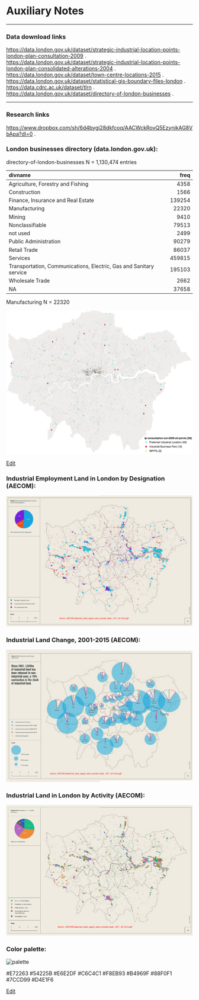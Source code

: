 # Auxiliary Notes

---
### Data download links
https://data.london.gov.uk/dataset/strategic-industrial-location-points-london-plan-consultation-2009 . 
https://data.london.gov.uk/dataset/strategic-industrial-location-points-london-plan-consolidated-alterations-2004 . 
https://data.london.gov.uk/dataset/town-centre-locations-2015 . 
https://data.london.gov.uk/dataset/statistical-gis-boundary-files-london . 
https://data.cdrc.ac.uk/dataset/tlrn . 
https://data.london.gov.uk/dataset/directory-of-london-businesses . 

---

### Research links
https://www.dropbox.com/sh/6d4bygi28dkfcoq/AACWckRovQ5EzynjkAG8VbApa?dl=0 . 

### London businesses directory (data.london.gov.uk):

directory-of-london-businesses N = 1,130,474 entries

|divname                                                            |   freq|
|:------------------------------------------------------------------|------:|
|Agriculture, Forestry and Fishing                                  |   4358|
|Construction                                                       |   1566|
|Finance, Insurance and Real Estate                                 | 139254|
|Manufacturing                                                      |  22320|
|Mining                                                             |   9410|
|Nonclassifiable                                                    |  79513|
|not used                                                           |   2499|
|Public Administration                                              |  90279|
|Retail Trade                                                       |  86037|
|Services                                                           | 459815|
|Transportation, Communications, Electric, Gas and Sanitary service | 195103|
|Wholesale Trade                                                    |   2662|
|NA                                                                 |  37658|                                    

Manufacturing  N = 22320

![mapman](https://github.com/npalomin/madeinlondon/blob/master/map_man.png)

<a href="https://www.draw.io/?lightbox=1&highlight=0000ff&edit=_blank&layers=1&nav=1&title=map_man.png#Uhttps%3A%2F%2Fraw.githubusercontent.com%2Fnpalomin%2Fmadeinlondon%2Fmaster%2Fmap_man.png">Edit</a>

### Industrial Employment Land in London by Designation (AECOM):

![ind_empl](https://github.com/npalomin/madeinlondon/blob/master/ind_empl_aecom.png)

### Industrial Land Change, 2001-2015 (AECOM):

![ind_empl](https://github.com/npalomin/madeinlondon/blob/master/ind_change_aecom.png)

### Industrial Land in London by Activity (AECOM):

![ind_empl](https://github.com/npalomin/madeinlondon/blob/master/ind_act_aecom.png)

### Color palette:

![palette](https://github.com/npalomin/madeinlondon/blob/master/color%20palette.png)

#E72263
#54225B
#E6E2DF
#C6C4C1
#F8EB93
#B4969F
#88F0F1
#7CCD99
#D4E1F6

<a href="https://www.draw.io/?mode=github#Hnpalomin%2Fmadeinlondon%2Fmaster%2Fcolor%20palette.png">Edit</a>
